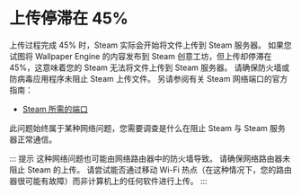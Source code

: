 # 上传停滞在 45%

上传过程完成 45% 时，Steam 实际会开始将文件上传到 Steam 服务器。 如果您试图将 Wallpaper Engine 的内容发布到 Steam 创意工坊，但上传却停滞在 45%，这意味着您的 Steam 无法将文件上传到 Steam 服务器。 请确保防火墙或防病毒应用程序未阻止 Steam 上传文件。 另请参阅有关 Steam 网络端口的官方指南：

* [Steam 所需的端口](https://support.steampowered.com/kb_article.php?ref=8571-GLVN-8711)

此问题始终属于某种网络问题，您需要调查是什么在阻止 Steam 与 Steam 服务器正常通信。

::: 提示 这种网络问题也可能由网络路由器中的防火墙导致。 请确保网络路由器未阻止 Steam 的上传。 请尝试能否通过移动 Wi-Fi 热点（在这种情况下，您的路由器很可能有故障）而非计算机上的任何软件进行上传。 :::